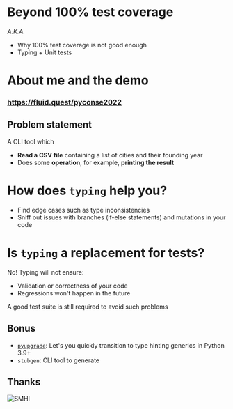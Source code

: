 # Beyond 100% test coverage

*A.K.A.*

- Why 100% test coverage is not good enough
- Typing + Unit tests

# About me and the demo

### <https://fluid.quest/pyconse2022>

## Problem statement

A CLI tool which

- **Read a CSV file** containing a list of cities and their founding year
- Does some **operation**, for example, **printing the result**

# How does `typing` help you?

- Find edge cases such as type inconsistencies
- Sniff out issues with branches (if-else statements) and mutations in your code

# Is `typing` a replacement for tests?

No! Typing will not ensure:

- Validation or correctness of your code
- Regressions won't happen in the future

A good test suite is still required to avoid such problems


## Bonus

- [`pyupgrade`](https://pypi.org/project/pyupgrade/): Let's you quickly transition to type hinting generics in Python 3.9+
- `stubgen`: CLI tool to generate 


## Thanks

![SMHI](https://www.smhi.se/polopoly_fs/1.117503.1490015865!/image/smhi-logo-120.png_gen/derivatives/Original/image/smhi-logo-120.png)
